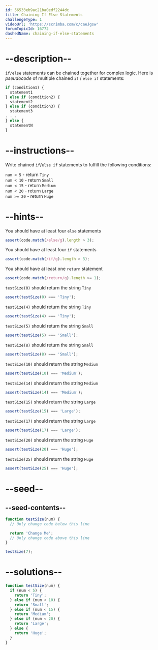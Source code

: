 ```yaml
---
id: 56533eb9ac21ba0edf2244dc
title: Chaining If Else Statements
challengeType: 1
videoUrl: 'https://scrimba.com/c/caeJgsw'
forumTopicId: 16772
dashedName: chaining-if-else-statements
---
```


# --description--

`if/else` statements can be chained together for complex logic. Here is <dfn>pseudocode</dfn> of multiple chained `if` / `else if` statements:

```js
if (condition1) {
  statement1
} else if (condition2) {
  statement2
} else if (condition3) {
  statement3
. . .
} else {
  statementN
}
```

# --instructions--

Write chained `if`/`else if` statements to fulfill the following conditions:

`num < 5` - return `Tiny`  
`num < 10` - return `Small`  
`num < 15` - return `Medium`  
`num < 20` - return `Large`  
`num >= 20` - return `Huge`

# --hints--

You should have at least four `else` statements

```js
assert(code.match(/else/g).length > 3);
```

You should have at least four `if` statements

```js
assert(code.match(/if/g).length > 3);
```

You should have at least one `return` statement

```js
assert(code.match(/return/g).length >= 1);
```

`testSize(0)` should return the string `Tiny`

```js
assert(testSize(0) === 'Tiny');
```

`testSize(4)` should return the string `Tiny`

```js
assert(testSize(4) === 'Tiny');
```

`testSize(5)` should return the string `Small`

```js
assert(testSize(5) === 'Small');
```

`testSize(8)` should return the string `Small`

```js
assert(testSize(8) === 'Small');
```

`testSize(10)` should return the string `Medium`

```js
assert(testSize(10) === 'Medium');
```

`testSize(14)` should return the string `Medium`

```js
assert(testSize(14) === 'Medium');
```

`testSize(15)` should return the string `Large`

```js
assert(testSize(15) === 'Large');
```

`testSize(17)` should return the string `Large`

```js
assert(testSize(17) === 'Large');
```

`testSize(20)` should return the string `Huge`

```js
assert(testSize(20) === 'Huge');
```

`testSize(25)` should return the string `Huge`

```js
assert(testSize(25) === 'Huge');
```

# --seed--

## --seed-contents--

```js
function testSize(num) {
  // Only change code below this line

  return 'Change Me';
  // Only change code above this line
}

testSize(7);
```

# --solutions--

```js
function testSize(num) {
  if (num < 5) {
    return 'Tiny';
  } else if (num < 10) {
    return 'Small';
  } else if (num < 15) {
    return 'Medium';
  } else if (num < 20) {
    return 'Large';
  } else {
    return 'Huge';
  }
}
```
